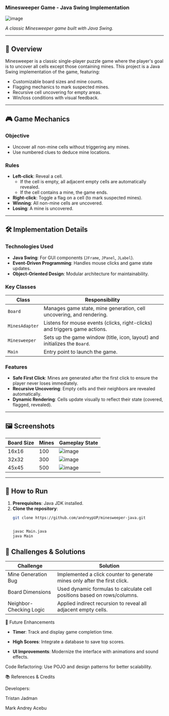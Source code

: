 ### Minesweeper Game - Java Swing Implementation

![image](https://github.com/user-attachments/assets/4451589d-337f-4596-8250-ce140767a730)

*A classic Minesweeper game built with Java Swing.*

---

## 📌 Overview
Minesweeper is a classic single-player puzzle game where the player's goal is to uncover all cells except those containing mines. This project is a Java Swing implementation of the game, featuring:
- Customizable board sizes and mine counts.
- Flagging mechanics to mark suspected mines.
- Recursive cell uncovering for empty areas.
- Win/loss conditions with visual feedback.

---

## 🎮 Game Mechanics

### Objective
- Uncover all non-mine cells without triggering any mines.
- Use numbered clues to deduce mine locations.

### Rules
- **Left-click**: Reveal a cell.
  - If the cell is empty, all adjacent empty cells are automatically revealed.
  - If the cell contains a mine, the game ends.
- **Right-click**: Toggle a flag on a cell (to mark suspected mines).
- **Winning**: All non-mine cells are uncovered.
- **Losing**: A mine is uncovered.

---

## 🛠️ Implementation Details

### Technologies Used
- **Java Swing**: For GUI components (`JFrame`, `JPanel`, `JLabel`).
- **Event-Driven Programming**: Handles mouse clicks and game state updates.
- **Object-Oriented Design**: Modular architecture for maintainability.

### Key Classes
| Class          | Responsibility                                                                 |
|----------------|--------------------------------------------------------------------------------|
| `Board`        | Manages game state, mine generation, cell uncovering, and rendering.          |
| `MinesAdapter` | Listens for mouse events (clicks, right-clicks) and triggers game actions.    |
| `Minesweeper`  | Sets up the game window (title, icon, layout) and initializes the `Board`.    |
| `Main`         | Entry point to launch the game.                                               |

### Features
- **Safe First Click**: Mines are generated after the first click to ensure the player never loses immediately.
- **Recursive Uncovering**: Empty cells and their neighbors are revealed automatically.
- **Dynamic Rendering**: Cells update visually to reflect their state (covered, flagged, revealed).

---

## 🖼️ Screenshots
| Board Size      | Mines | Gameplay State       |
|----------------|-------|----------------------|
| 16x16          | 100   | ![image](https://github.com/user-attachments/assets/ac45f591-9307-4b4d-a3d8-98892bdcc7fc) |
| 32x32          | 300   | ![image](https://github.com/user-attachments/assets/7a4cb503-ae78-4f47-9d1b-c328ec6a72ac) |
| 45x45          | 500   | ![image](https://github.com/user-attachments/assets/57466006-fcf0-4796-b46a-cfa475466b9f) |

---

## 🚀 How to Run
1. **Prerequisites**: Java JDK installed.
2. **Clone the repository**:
   ```bash
   git clone https://github.com/andreypUP/minesweeper-java.git
   
   
   javac Main.java
   java Main

## 🧩 Challenges & Solutions

| Challenge               | Solution                                                                 |
|-------------------------|--------------------------------------------------------------------------|
| Mine Generation Bug     | Implemented a click counter to generate mines only after the first click.|
| Board Dimensions        | Used dynamic formulas to calculate cell positions based on rows/columns.|
| Neighbor-Checking Logic | Applied indirect recursion to reveal all adjacent empty cells.           |


🔮 Future Enhancements
- **Timer**: Track and display game completion time.

- **High Scores**: Integrate a database to save top scores.

- **UI Improvements**: Modernize the interface with animations and sound effects.

Code Refactoring: Use POJO and design patterns for better scalability.

📚 References & Credits

Developers:

Tristan Jadman 

Mark Andrey Acebu 

